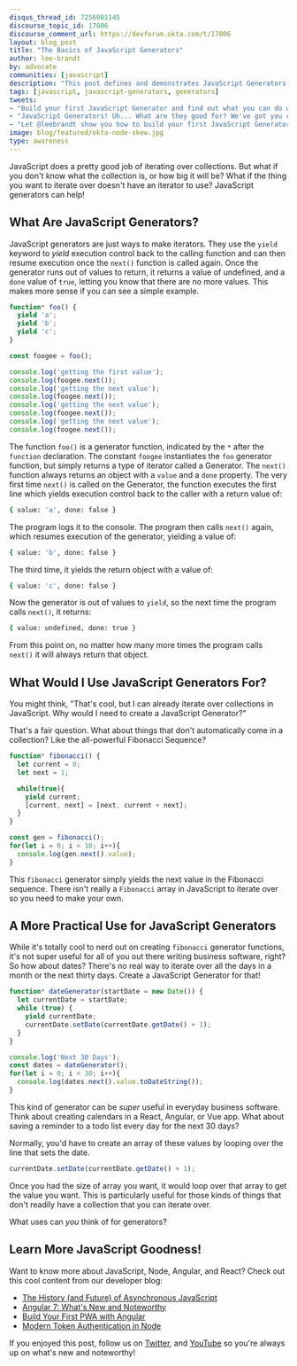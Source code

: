 ```yaml
---
disqus_thread_id: 7256081145
discourse_topic_id: 17006
discourse_comment_url: https://devforum.okta.com/t/17006
layout: blog_post
title: "The Basics of JavaScript Generators"
author: lee-brandt
by: advocate
communities: [javascript]
description: "This post defines and demonstrates JavaScript Generators and their uses."
tags: [javascript, javascript-generators, generators]
tweets:
- "Build your first JavaScript Generator and find out what you can do with them! →"
- "JavaScript Generators! Uh... What are they good for? We've got you covered. (Say it again) <3"
- "Let @leebrandt show you how to build your first JavaScript Generator (and explain why they're cool)! →"
image: blog/featured/okta-node-skew.jpg
type: awareness
---
```


JavaScript does a pretty good job of iterating over collections. But what if you don't know what the collection is, or how big it will be? What if the thing you want to iterate over doesn't have an iterator to use? JavaScript generators can help!

## What Are JavaScript Generators?
JavaScript generators are just ways to make iterators. They use the `yield` keyword to _yield_ execution control back to the calling function and can then resume execution once the `next()` function is called again. Once the generator runs out of values to return, it returns a value of undefined, and a `done` value of `true`, letting you know that there are no more values. This makes more sense if you can see a simple example.

```js
function* foo() {
  yield 'a';
  yield 'b';
  yield 'c';
}

const foogee = foo();

console.log('getting the first value');
console.log(foogee.next());
console.log('getting the next value');
console.log(foogee.next());
console.log('getting the next value');
console.log(foogee.next());
console.log('getting the next value');
console.log(foogee.next());
```

The function `foo()` is a generator function, indicated by the `*` after the `function` declaration. The constant `foogee` instantiates the `foo` generator function, but simply returns a type of iterator called a Generator. The `next()` function always returns an object with a `value` and a `done` property. The very first time `next()` is called on the Generator, the function executes the first line which yields execution control back to the caller with a return value of:

```sh
{ value: 'a', done: false }
```

The program logs it to the console. The program then calls `next()` again, which resumes execution of the generator, yielding a value of:

```sh
{ value: 'b', done: false }
```

The third time, it yields the return object with a value of:

```sh
{ value: 'c', done: false }
```

Now the generator is out of values to `yield`, so the next time the program calls `next()`, it returns:

```sh
{ value: undefined, done: true }
```

From this point on, no matter how many more times the program calls `next()` it will always return that object.

## What Would I Use JavaScript Generators For?
You might think, "That's cool, but I can already iterate over collections in JavaScript. Why would I need to create a JavaScript Generator?" 

That's a fair question. What about things that don't automatically come in a collection? Like the all-powerful Fibonacci Sequence?

```js
function* fibonacci() {
  let current = 0;
  let next = 1;

  while(true){
    yield current;
    [current, next] = [next, current + next];
  }
}

const gen = fibonacci();
for(let i = 0; i < 10; i++){
  console.log(gen.next().value);
}
```

This `fibonacci` generator simply yields the next value in the Fibonacci sequence. There isn't really a `Fibonacci` array in JavaScript to iterate over so you need to make your own.

## A More Practical Use for JavaScript Generators
While it's totally cool to nerd out on creating `fibonacci` generator functions, it's not super useful for all of you out there writing business software, right? So how about dates? There's no real way to iterate over all the days in a month or the next thirty days. Create a JavaScript Generator for that!

```js
function* dateGenerator(startDate = new Date()) {
  let currentDate = startDate;
  while (true) {
    yield currentDate;
    currentDate.setDate(currentDate.getDate() + 1);
  }
}

console.log('Next 30 Days');
const dates = dateGenerator();
for(let i = 0; i < 30; i++){
  console.log(dates.next().value.toDateString());
}
```

This kind of generator can be _super_ useful in everyday business software. Think about creating calendars in a React, Angular, or Vue app. What about saving a reminder to a todo list every day for the next 30 days?

Normally, you'd have to create an array of these values by looping over the line that sets the date.

```js
currentDate.setDate(currentDate.getDate() + 1);
```

Once you had the size of array you want, it would loop over that array to get the value you want. This is particularly useful for those kinds of things that don't readily have a collection that you can iterate over.

What uses can _you_ think of for generators?

## Learn More JavaScript Goodness!
Want to know more about JavaScript, Node, Angular, and React? Check out this cool content from our developer blog:

* [The History (and Future) of Asynchronous JavaScript](/blog/2019/01/16/history-and-future-of-async-javascript)
* [Angular 7: What's New and Noteworthy](/blog/2018/12/04/angular-7-oidc-oauth2-pkce)
* [Build Your First PWA with Angular](/blog/2019/01/30/first-angular-pwa)
* [Modern Token Authentication in Node](/blog/2019/02/14/modern-token-authentication-in-node-with-express)

If you enjoyed this post, follow us on [Twitter](https://twitter.com/oktadev), and [YouTube](https://www.youtube.com/channel/UC5AMiWqFVFxF1q9Ya1FuZ_Q) so you're always up on what's new and noteworthy!

